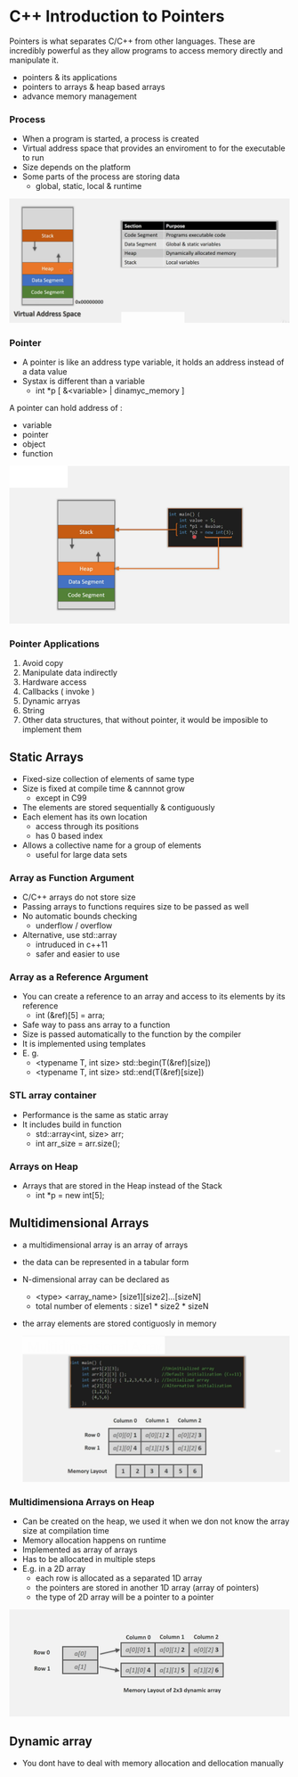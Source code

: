 # C++ Introduction to Pointers

Pointers is what separates C/C++ from other languages. These 
are incredibly powerful as they allow programs to access 
memory directly and manipulate it.

* pointers & its applications 
* pointers to arrays & heap based arrays 
* advance memory management 

### Process
* When a program is started, a process is created
* Virtual address space that provides an enviroment to for the executable to run 
* Size depends on the platform 
* Some parts of the process are storing data 
    * global, static, local & runtime
    
![Alt text]( img/virtual_address_space.png "Virtual Address Space")

### Pointer
* A pointer is like an address type variable, it holds an address instead of a data value
* Systax is different than a variable 
    *   int *p [ &\<variable> | dinamyc_memory ]
    
A pointer can hold address of :
* variable 
* pointer
* object
* function 

![Alt text]( img/pointer_in_address_space.png "Pointer in Address Space")

### Pointer Applications
1. Avoid copy 
2. Manipulate data indirectly 
3. Hardware access
4. Callbacks ( invoke )
5. Dynamic arryas
6. String 
7. Other data structures, that without pointer, it would be imposible to implement them


## Static Arrays
- Fixed-size collection of elements of same type 
- Size is fixed at compile time & cannnot grow 
    - except in C99
- The elements are stored sequentially & contiguously
- Each element has its own location 
    - access through its positions
    - has 0 based index 
- Allows a collective name for a group of elements 
    - useful for large data sets

### Array as Function Argument
- C/C++ arrays do not store size
- Passing arrays to functions requires size to be passed as well
- No automatic bounds checking 
    - underflow / overflow
- Alternative, use std::array 
    - intruduced in c++11
    - safer and easier to use

### Array as a Reference Argument
- You can create a reference to an array and access to its elements by its reference
    - int (&ref)[5] = arra;  
- Safe way to pass ans array to a function 
- Size is passed automatically to the function by the compiler
- It is implemented using templates
- E. g. 
    - \<typename T, int size> std::begin(T(&ref)[size])
    - \<typename T, int size> std::end(T(&ref)[size])
 
### STL array container
- Performance is the same as static array 
- It includes build in function 
    - std::array\<int, size> arr;
    - int arr_size = arr.size();
    
### Arrays on Heap
- Arrays that are stored in the Heap instead of the Stack 
    - int *p = new int[5];

## Multidimensional Arrays
- a multidimensional array is an array of arrays
- the data can be represented in a tabular form 
- N-dimensional array can be declared as 
    - \<type> \<array_name> [size1][size2]...[sizeN]
    - total number of elements : size1 * size2 * sizeN
- the array elements are stored contiguosly in memory 
 
  ![Alt text]( img/multidimensional_array.png "Multidimensional Array")  

### Multidimensiona Arrays on Heap
- Can be created on the heap, we used it when we don not know the array size at compilation time
- Memory allocation happens on runtime
- Implemented as array of arrays 
- Has to be allocated in multiple steps 
- E.g. in a 2D array
    - each row is allocated as a separated 1D array 
    - the pointers are stored in another 1D array (array of pointers)
    - the type of 2D array will be a pointer to a pointer

 ![Alt text]( img/multidimensional_array_onHeap.png "Multidimensional Array on Heap")
 
## Dynamic array
- You dont have to deal with memory allocation and dellocation manually 
